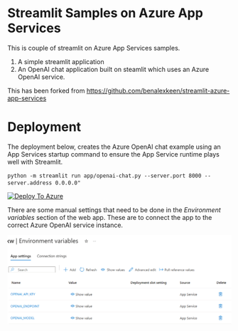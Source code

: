 # Streamlit Samples on Azure App Services

This is couple of streamlit on Azure App Services samples.
1. A simple streamlit application
2. An OpenAI chat application built on steamlit which uses an Azure OpenAI service.

This has been forked from https://github.com/benalexkeen/streamlit-azure-app-services

# Deployment

The deployment below, creates the Azure OpenAI chat example using an App Services startup command to ensure the App Service runtime plays well with Streamlit.

```
python -m streamlit run app/openai-chat.py --server.port 8000 --server.address 0.0.0.0"
```

[![Deploy To Azure](https://aka.ms/deploytoazurebutton)](https://portal.azure.com/#create/Microsoft.Template/uri/https%3A%2F%2Fraw.githubusercontent.com%2Fjometzg%2Fstreamlit-azure-app-services%2Fmain%2Fazuredeploy.json)

There are some manual settings that need to be done in the *Environment variables* section of the web app. These are to connect the app to the correct Azure OpenAI service instance.

![alt text](./app-service-streamlit-openai-settings.png "App Service Environment Variables")

